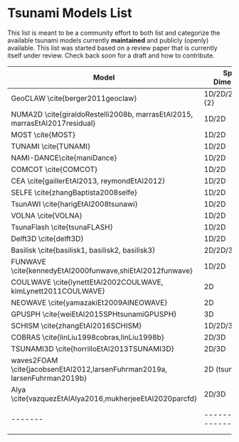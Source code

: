 # Tsunami Models List

This list is meant to be a community effort to both list and categorize the
available tsunami models currently **maintained** and publicly (openly)
available.  This list was started based on a review paper that is currently 
itself under review.  Check back soon for a draft and how to contribute.



 Model | Space Dimensions | Equations | Turbulence | Wave breaking | FSI | MP
-------|------------------|-----------|------------|---------------|-----|----
 GeoCLAW \cite{berger2011geoclaw} |   1D/2D/2D\frac{1}{2} | SW | No | No | No | No
 NUMA2D \cite{giraldoRestelli2008b, marrasEtAl2015, marrasEtAl2017residual} | 1D/2D | SW | No | No | No | No
 MOST \cite{MOST} |   1D/2D  | SW | No | No | No | No
 TUNAMI \cite{TUNAMI} |    1D/2D  | SW | No | No | No | No
 NAMI-DANCE\cite{maniDance} |   1D/2D  | SW | No | No | No | No
 COMCOT \cite{COMCOT} |   1D/2D  | SW | No | No | No | No
 CEA \cite{gaillerEtAl2013, reymondEtAl2012} |   1D/2D  | SW | No | No | No | No
 SELFE \cite{zhangBaptista2008selfe} |  1D/2D  | SW | No | No | No | No
 TsunAWI \cite{harigEtAl2008tsunawi} |  1D/2D  | SW | No | No | No | No
 VOLNA \cite{VOLNA} |  1D/2D  | SW | No | No | No | No
 TsunaFlash \cite{tsunaFLASH} |   1D/2D  | SW | No | No | No | No
 Delft3D \cite{delft3D} |  1D/2D  | SW | No | No | No | Yes
 Basilisk \cite{basilisk1, basilisk2, basilisk3} |  2D/2D/3D  | SGN | No | Yes | No | Yes
 FUNWAVE \cite{kennedyEtAl2000funwave,shiEtAl2012funwave} | 1D/2D | B | No | No | No | No
 COULWAVE \cite{lynettEtAl2002COULWAVE, kimLynett2011COULWAVE} | 2D | B | No | No | No | No
 NEOWAVE \cite{yamazakiEt2009AlNEOWAVE} | 2D | B | No | No | No | No
 GPUSPH \cite{weiEtAl2015SPHtsunamiGPUSPH} | 3D | SPH | No | Yes  | No | No
 SCHISM \cite{zhangEtAl2016SCHISM} | 1D/2D/3D | N-S | RANS | Yes | No | No
 COBRAS \cite{linLiu1998cobras,linLiu1998b}| 2D/3D | N-S | RANS | Yes | No | No
 TSUNAMI3D \cite{horrilloEtAl2013TSUNAMI3D}| 2D/3D | N-S | RANS | Yes | No | No
 waves2FOAM \cite{jacobsenEtAl2012,larsenFuhrman2019a, larsenFuhrman2019b} | 2D (tsunami) | N-S | RANS | Yes | No | No
 Alya \cite{vazquezEtAlAlya2016,mukherjeeEtAl2020parcfd} |  2D/3D | N-S | LES/WM/RANS | Yes | Yes| Yes
-------|------------------|-----------|------------|---------------|-----|----

